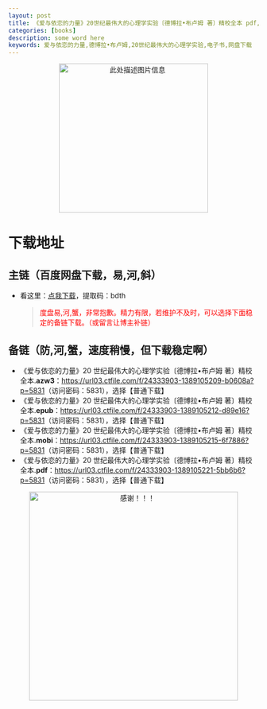 ```yaml
---
layout: post
title: 《爱与依恋的力量》20世纪最伟大的心理学实验〔德博拉•布卢姆 著〕精校全本 pdf,epub,mobi,azw3 电子书网盘下载
categories: [books]
description: some word here
keywords: 爱与依恋的力量,德博拉•布卢姆,20世纪最伟大的心理学实验,电子书,网盘下载
---
```


<div align="center"><img src="https://qweree.cn/wp-content/uploads/2024/10/ai-yu-yi-lian-de-li-liang-tuya.jpeg" alt="此处描述图片信息" width="300px" height="auto"></div>

# 下载地址

## 主链（百度网盘下载，易,河,斜）

- 看这里：[点我下载](https://pan.baidu.com/s/1iMXUbSbtZQZjDcqDmnWUyw?pwd=bdth)，提取码：bdth

  > <p style="color:red" >度盘易,河,蟹，非常抱歉。精力有限，若维护不及时，可以选择下面稳定的备链下载。（或留言让博主补链）</p>

## 备链（防,河,蟹，速度稍慢，但下载稳定啊）

- 《爱与依恋的力量》20 世纪最伟大的心理学实验〔德博拉•布卢姆 著〕精校全本.**azw3**：<https://url03.ctfile.com/f/24333903-1389105209-b0608a?p=5831>（访问密码：5831），选择【普通下载】
- 《爱与依恋的力量》20 世纪最伟大的心理学实验〔德博拉•布卢姆 著〕精校全本.**epub**：<https://url03.ctfile.com/f/24333903-1389105212-d89e16?p=5831>（访问密码：5831），选择【普通下载】
- 《爱与依恋的力量》20 世纪最伟大的心理学实验〔德博拉•布卢姆 著〕精校全本.**mobi**：<https://url03.ctfile.com/f/24333903-1389105215-6f7886?p=5831>（访问密码：5831），选择【普通下载】
- 《爱与依恋的力量》20 世纪最伟大的心理学实验〔德博拉•布卢姆 著〕精校全本.**pdf**：<https://url03.ctfile.com/f/24333903-1389105221-5bb6b6?p=5831>（访问密码：5831），选择【普通下载】

<div align="center"><img src="https://pic.imgdb.cn/item/6707df6bd29ded1a8ce37031.gif" alt="感谢！！！" width="420px" height="auto"/></div>
